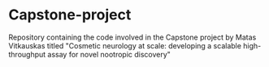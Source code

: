 # Capstone-project
Repository containing the code involved in the Capstone project by Matas Vitkauskas titled "Cosmetic neurology at scale: developing a scalable high-throughput assay for novel nootropic discovery"

